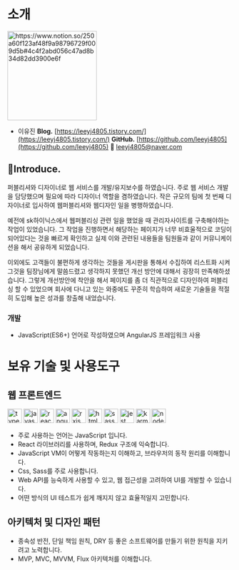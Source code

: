 # 소개

<img alt="https://www.notion.so/250a60f123af48f9a98796729f009d5b#4c4f2abd056c47ad8b34d82dd3900e6f" src="" width="200">

* 이유진
**Blog.** [https://leeyj4805.tistory.com/](https://leeyj4805.tistory.com/)
**GitHub.** [https://github.com/leeyj4805](https://github.com/leeyj4805)
💌 leeyj4805@naver.com


## 🚀Introduce.

퍼블리셔와 디자이너로 웹 서비스를 개발/유지보수를 하였습니다. 주로 웹 서비스 개발을 담당했으며 필요에 따라 디자이너  역할을 겸하였습니다. 작은 규모의 팀에 첫 번째 디자이너로 입사하여 웹퍼블리셔와 웹디자인 일을 병행하였습니다.

예전에 sk하이닉스에서 웹퍼블리싱 관련 일을 했었을 때 관리자사이트를 구축해야하는 작업이 있었습니다. 그 작업을 진행하면서 해당하는 페이지가 너무 비효울적으로 코딩이 되어있다는 것을 빠르게 확인하고 실제 이와 관련된 내용들을 팀원들과 같이 커뮤니케이션을 해서 공유하게 되었습니다. 

이외에도 고객들이 불편하게 생각하는 것들을 게시판을 통해서 수집하여 리스트화 시켜 그것을 팀장님에게 말씀드렸고 생각하지 못했던 개선 방안에 대해서 굉장히 만족해하셨습니다. 그렇게 개선방안에 착안을 해서 페이지를 좀 더 직관적으로 디자인하여 퍼블리싱 할 수 있었으며 회사에 다니고 있는 와중에도 꾸준히 학습하여 새로운 기술들을 적절히 도입해  높은 성과를 창출해 내었습니다.


### 개발
- JavaScript(ES6+) 언어로 작성하였으며 AngularJS 프레임워크 사용

# 보유 기술 및 사용도구
## 웹 프론트엔드

<img alt="typescript" src="https://user-images.githubusercontent.com/13250888/53627369-a2059780-3c4b-11e9-88c2-58a7bd4a04e5.png" width="32" height="32"/> <img alt="javascript" src="https://user-images.githubusercontent.com/13250888/53627364-a16d0100-3c4b-11e9-84e2-a8c2f7311695.png" width="32" height="32"/> <img alt="react" src="https://user-images.githubusercontent.com/13250888/62798586-90d58680-bb19-11e9-9a82-9762725abede.png" width="32" height="32"/> <img alt="angular" src="https://user-images.githubusercontent.com/13250888/53627361-a16d0100-3c4b-11e9-97ee-8c87c15bf9a3.png" width="32" height="32"/> <img alt="rxjs" src="https://user-images.githubusercontent.com/13250888/53627366-a2059780-3c4b-11e9-8587-d959ed1e7119.png" width="32" height="32"/> <img alt="html5" src="https://user-images.githubusercontent.com/13250888/53627363-a16d0100-3c4b-11e9-8238-56153fb041e4.png" width="32" height="32"/> <img src="https://user-images.githubusercontent.com/13250888/53627368-a2059780-3c4b-11e9-95e3-9058d6a8afc7.png" alt="sass" width="32" height="32"/> <img alt="jest" src="https://user-images.githubusercontent.com/13250888/53627686-746d1e00-3c4c-11e9-9ec3-dd2398af09d2.png" width="32" height="32"/> <img alt="karma" src="https://user-images.githubusercontent.com/13250888/53627688-746d1e00-3c4c-11e9-8853-9a63d2cd989a.png" height="32"/> <img alt="nodejs" src="https://user-images.githubusercontent.com/13250888/53627689-7505b480-3c4c-11e9-9386-1656f03bb3d7.png" width="32" height="32" />

- 주로 사용하는 언어는 JavaScript 입니다.
- React 라이브러리를 사용하며, Redux 구조에 익숙합니다.
- JavaScript VM이 어떻게 작동하는지 이해하고, 브라우저의 동작 원리를 이해합니다.
- Css, Sass를 주로 사용합니다.
- Web API를 능숙하게 사용할 수 있고, 웹 접근성을 고려하여 UI를 개발할 수 있습니다.
- 어떤 방식의 UI 테스트가 쉽게 깨지지 않고 효율적일지 고민합니다.

## 아키텍처 및 디자인 패턴
- 종속성 반전, 단일 책임 원칙, DRY 등 좋은 소프트웨어를 만들기 위한 원칙을 지키려고 노력합니다.
- MVP, MVC, MVVM, Flux 아키텍처를 이해합니다.


